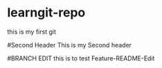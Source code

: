# learngit-repo
this is my first git

#Second Header
This is my Second header

#BRANCH EDIT
this is to test Feature-README-Edit